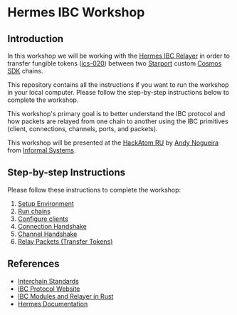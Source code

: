 # Hermes IBC Workshop

## Introduction

In this workshop we will be working with the [Hermes IBC Relayer](https://hermes.informal.systems) in order to transfer fungible tokens ([ics-020](https://github.com/cosmos/ics/tree/master/spec/ics-020-fungible-token-transfer)) between two [Starport](https://github.com/tendermint/starport) custom [Cosmos SDK](https://github.com/cosmos/cosmos-sdk) chains.

This repository contains all the instructions if you want to run the workshop in your local computer. Please follow the step-by-step instructions below to complete the workshop.

This workshop's primary goal is to better understand the IBC protocol and how packets are relayed from one chain to another using the IBC primitives (client, connections, channels, ports, and packets).

This workshop will be presented at the [HackAtom RU](https://hackatom-ru.devpost.com/) by [Andy Nogueira](https://github.com/andynog) from [Informal Systems](https://informal.systems).

## Step-by-step Instructions

Please follow these instructions to complete the workshop:

1. [Setup Environment](./docs/setup.md)
2. [Run chains](./docs/chains.md)
3. [Configure clients](./docs/clients.md)
4. [Connection Handshake](./docs/connection.md)
5. [Channel Handshake](./docs/channel_handshake.md)
6. [Relay Packets (Transfer Tokens)](./docs/relay.md) 

## References

*  [Interchain Standards](https://github.com/cosmos/ics)
* [IBC Protocol Website](https://ibcprotocol.org)
* [IBC Modules and Relayer in Rust](https://github.com/informalsystems/ibc-rs)
* [Hermes Documentation](https://hermes.informal.systems)
